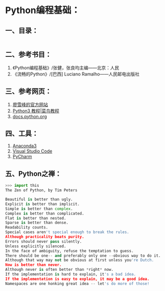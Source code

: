 

# Python编程基础：


## 一、目录：

```

```





























## 二、参考书目：  
1. 《Python编程基础》/张健，张良均主编——北京：人民    
2. 《流畅的Python》/[巴西] Luciano Ramalho——人民邮电出版社
## 三、参考网页：  
1. [廖雪峰的官方网站](https://www.liaoxuefeng.com/wiki/1016959663602400)
2. [Python3 教程|菜鸟教程](https://www.runoob.com/python3/python3-tutorial.html)
3. [docs.python.org](https://docs.python.org/zh-cn/3.7/)

## 四、工具：
1. [Anaconda3](https://www.anaconda.com/distribution/)
2. [Visual Studio Code](https://code.visualstudio.com/)
3. [PyCharm](https://www.jetbrains.com/pycharm/download/)


## 五、Python之禅：

```python
>>> import this
The Zen of Python, by Tim Peters

Beautiful is better than ugly.
Explicit is better than implicit.
Simple is better than complex.
Complex is better than complicated.
Flat is better than nested.
Sparse is better than dense.
Readability counts.
Special cases aren't special enough to break the rules.
Although practicality beats purity.
Errors should never pass silently.
Unless explicitly silenced.
In the face of ambiguity, refuse the temptation to guess.
There should be one-- and preferably only one --obvious way to do it.
Although that way may not be obvious at first unless you're Dutch.
Now is better than never.
Although never is often better than *right* now.
If the implementation is hard to explain, it's a bad idea.
If the implementation is easy to explain, it may be a good idea.
Namespaces are one honking great idea -- let's do more of those!
```